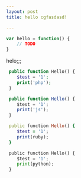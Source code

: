 ```yaml
---
layout: post
title: hello cgfasdasd!

---
```


```javascript
var hello = function() {
    // TODO
}
```
helo;;;

```PHP
 public function Hello() {
    $test = '1';
    print('php');
 }
```

```javascript
 public function Hello() {
    $test = '1';
    print('js');
 }
```

```ruby
 public function Hello() {
    $test = '1';
    print(ruby);
 }
```

```python
 public function Hello() {
    $test = '1';
    print(python);
 }
```
